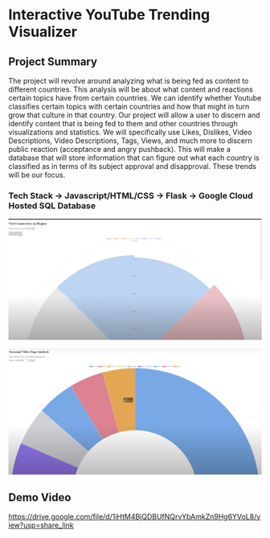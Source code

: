 # Interactive YouTube Trending Visualizer

## Project Summary 
The project will revolve around analyzing what is being fed as content to different countries. This analysis will be about what content and reactions certain topics have from certain countries. We can identify whether Youtube classifies certain topics with certain countries and how that might in turn grow that culture in that country. Our project will allow a user to discern and identify content that is being fed to them and other countries through visualizations and statistics.
We will specifically use Likes, Dislikes, Video Descriptions, Video Descriptions, Tags, Views, and much more to discern public reaction (acceptance and angry pushback). This will make a database that will store information that can figure out what each country is classified as in terms of its subject approval and disapproval. These trends will be our focus.

### Tech Stack -> Javascript/HTML/CSS -> Flask -> Google Cloud Hosted SQL Database

![Analysis](<Images/Screenshot 2023-08-04 at 6.55.26 PM.png>)

![Analysis](<Images/Screenshot 2023-08-04 at 6.55.51 PM.png>)

## Demo Video

https://drive.google.com/file/d/1iHtM4BjQDBUfNQrvYbAmkZn9Hg6YVoL8/view?usp=share_link
